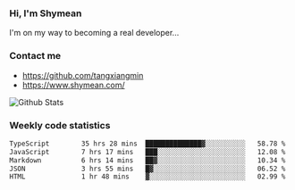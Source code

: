 ### Hi, I'm Shymean

I'm on my way to becoming a real developer...

### Contact me

- <https://github.com/tangxiangmin>
- <https://www.shymean.com/>

![Github Stats](https://github-readme-stats.vercel.app/api?username=tangxiangmin&show_icons=true&theme=dark)


###  Weekly code statistics

<!--START_SECTION:waka-->

```txt
TypeScript        35 hrs 28 mins  ██████████████▓░░░░░░░░░░   58.78 %
JavaScript        7 hrs 17 mins   ███░░░░░░░░░░░░░░░░░░░░░░   12.08 %
Markdown          6 hrs 14 mins   ██▓░░░░░░░░░░░░░░░░░░░░░░   10.34 %
JSON              3 hrs 55 mins   █▓░░░░░░░░░░░░░░░░░░░░░░░   06.52 %
HTML              1 hr 48 mins    ▓░░░░░░░░░░░░░░░░░░░░░░░░   02.99 %
```

<!--END_SECTION:waka-->